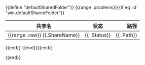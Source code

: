 {{define "defaultSharedFolder"}}
{{range .problems}}{{if eq .id "win.defaultSharedFolder"}}

|              共享名               |      状态       |     路径     |   
|:------------------------------:|:-------------:|-----------:|
| {{range .raw}} {{.ShareName}}  | {{ .Status}}  | {{ .Path}} |
{{end}}
{{end}}{{end}}

{{end}}